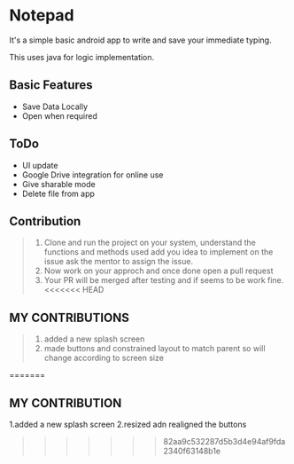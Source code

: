 # Notepad
It's a simple basic android app to write and save your immediate typing.

This uses java for logic implementation.

## Basic Features
- Save Data Locally
- Open when required

## ToDo
- UI update
- Google Drive integration for online use
- Give sharable mode
- Delete file from app

## Contribution
> 1. Clone and run the project on your system, understand the functions and methods used add you idea to implement on the issue ask the mentor to assign the issue.
> 2. Now work on your approch and once done open a pull request
> 3. Your PR will be merged after testing and if seems to be work fine.
<<<<<<< HEAD
## MY CONTRIBUTIONS
> 1. added a  new splash screen
> 2. made buttons and constrained layout to match parent so will change according to screen size
> 
=======
## MY CONTRIBUTION
1.added a new splash screen
2.resized adn realigned the buttons
>>>>>>> 82aa9c532287d5b3d4e94af9fda2340f63148b1e
